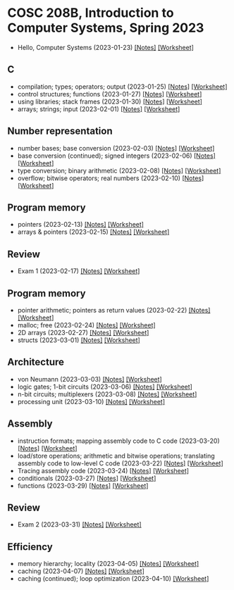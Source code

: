 # COSC 208B, Introduction to Computer Systems, Spring 2023

* Hello, Computer Systems (2023-01-23) [[Notes]](2023-01-23.notes.html) 
[[Worksheet]](2023-01-23.worksheet.html)

## C
* compilation; types; operators; output (2023-01-25) [[Notes]](2023-01-25.notes.html) 
[[Worksheet]](2023-01-25.worksheet.html)
* control structures; functions (2023-01-27) [[Notes]](2023-01-27.notes.html) 
[[Worksheet]](2023-01-27.worksheet.html)
* using libraries; stack frames (2023-01-30) [[Notes]](2023-01-30.notes.html) 
[[Worksheet]](2023-01-30.worksheet.html)
* arrays; strings; input (2023-02-01) [[Notes]](2023-02-01.notes.html) 
[[Worksheet]](2023-02-01.worksheet.html)

## Number representation
* number bases; base conversion (2023-02-03) [[Notes]](2023-02-03.notes.html) 
[[Worksheet]](2023-02-03.worksheet.html)
* base conversion (continued); signed integers (2023-02-06) [[Notes]](2023-02-06.notes.html) 
[[Worksheet]](2023-02-06.worksheet.html)
* type conversion; binary arithmetic (2023-02-08) [[Notes]](2023-02-08.notes.html) 
[[Worksheet]](2023-02-08.worksheet.html)
* overflow; bitwise operators; real numbers (2023-02-10) [[Notes]](2023-02-10.notes.html) 
[[Worksheet]](2023-02-10.worksheet.html)

## Program memory
* pointers (2023-02-13) [[Notes]](2023-02-13.notes.html) 
[[Worksheet]](2023-02-13.worksheet.html)
* arrays & pointers (2023-02-15) [[Notes]](2023-02-15.notes.html) 
[[Worksheet]](2023-02-15.worksheet.html)

## Review
* Exam 1 (2023-02-17) [[Notes]](2023-02-17.notes.html) 
[[Worksheet]](2023-02-17.worksheet.html)

## Program memory
* pointer arithmetic; pointers as return values (2023-02-22) [[Notes]](2023-02-22.notes.html) 
[[Worksheet]](2023-02-22.worksheet.html)
* malloc; free (2023-02-24) [[Notes]](2023-02-24.notes.html) 
[[Worksheet]](2023-02-24.worksheet.html)
* 2D arrays (2023-02-27) [[Notes]](2023-02-27.notes.html) 
[[Worksheet]](2023-02-27.worksheet.html)
* structs (2023-03-01) [[Notes]](2023-03-01.notes.html) 
[[Worksheet]](2023-03-01.worksheet.html)

## Architecture
* von Neumann (2023-03-03) [[Notes]](2023-03-03.notes.html) 
[[Worksheet]](2023-03-03.worksheet.html)
* logic gates; 1-bit circuits (2023-03-06) [[Notes]](2023-03-06.notes.html) 
[[Worksheet]](2023-03-06.worksheet.html)
* n-bit circuits; multiplexers (2023-03-08) [[Notes]](2023-03-08.notes.html) 
[[Worksheet]](2023-03-08.worksheet.html)
* processing unit (2023-03-10) [[Notes]](2023-03-10.notes.html) 
[[Worksheet]](2023-03-10.worksheet.html)

## Assembly
* instruction formats; mapping assembly code to C code (2023-03-20) [[Notes]](2023-03-20.notes.html) 
[[Worksheet]](2023-03-20.worksheet.html)
* load/store operations; arithmetic and bitwise operations; translating assembly code to low-level C code (2023-03-22) [[Notes]](2023-03-22.notes.html) 
[[Worksheet]](2023-03-22.worksheet.html)
* Tracing assembly code (2023-03-24) [[Notes]](2023-03-24.notes.html) 
[[Worksheet]](2023-03-24.worksheet.html)
* conditionals (2023-03-27) [[Notes]](2023-03-27.notes.html) 
[[Worksheet]](2023-03-27.worksheet.html)
* functions (2023-03-29) [[Notes]](2023-03-29.notes.html) 
[[Worksheet]](2023-03-29.worksheet.html)

## Review
* Exam 2 (2023-03-31) [[Notes]](2023-03-31.notes.html) 
[[Worksheet]](2023-03-31.worksheet.html)

## Efficiency
* memory hierarchy; locality (2023-04-05) [[Notes]](2023-04-05.notes.html) 
[[Worksheet]](2023-04-05.worksheet.html)
* caching (2023-04-07) [[Notes]](2023-04-07.notes.html) 
[[Worksheet]](2023-04-07.worksheet.html)
* caching (continued); loop optimization (2023-04-10) [[Worksheet]](2023-04-10.worksheet.html)
